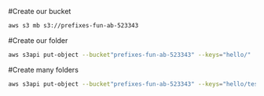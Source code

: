 #Create our bucket
```sh
aws s3 mb s3://prefixes-fun-ab-523343
```

#Create our folder
```sh
aws s3api put-object --bucket"prefixes-fun-ab-523343" --keys="hello/"
```

#Create many folders
```sh
aws s3api put-object --bucket"prefixes-fun-ab-523343" --keys="hello/test/test1/test2/test3/test4"
```